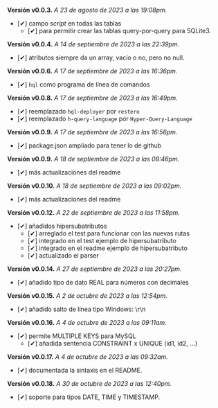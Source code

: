 **Versión v0.0.3.** *A 23 de agosto de 2023 a las 19:08pm.*

- [✔] campo *script* en todas las tablas
  - [✔] para permitir crear las tablas query-por-query para SQLite3.

**Versión v0.0.4.** *A 14 de septiembre de 2023 a las 22:39pm.*

- [✔] atributos siempre da un array, vacío o no, pero no null.

**Versión v0.0.6.** *A 17 de septiembre de 2023 a las 16:36pm.*

- [✔] `hql` como programa de línea de comandos

**Versión v0.0.8.** *A 17 de septiembre de 2023 a las 16:49pm.*

- [✔] reemplazado `hql-deployer` por `restero`
- [✔] reemplazado `h-query-language` por `Hyper-Query-Language`

**Versión v0.0.9.** *A 17 de septiembre de 2023 a las 16:56pm.*

- [✔] package.json ampliado para tener lo de github

**Versión v0.0.9.** *A 18 de septiembre de 2023 a las 08:46pm.*

- [✔] más actualizaciones del readme

**Versión v0.0.10.** *A 18 de septiembre de 2023 a las 09:02pm.*

- [✔] más actualizaciones del readme

**Versión v0.0.12.** *A 22 de septiembre de 2023 a las 11:58pm.*

- [✔] añadidos hipersubatributos
  - [✔] arreglado el test para funcionar con las nuevas rutas
  - [✔] integrado en el test ejemplo de hipersubatributo
  - [✔] integrado en el readme ejemplo de hipersubatributo
  - [✔] actualizado el parser

**Versión v0.0.14.** *A 27 de septiembre de 2023 a las 20:27pm.*
- [✔] añadido tipo de dato REAL para números con decimales

**Versión v0.0.15.** *A 2 de octubre de 2023 a las 12:54pm.*
- [✔] añadido salto de línea tipo Windows: \r\n

**Versión v0.0.16.** *A 4 de octubre de 2023 a las 09:11am.*
- [✔] permite MULTIPLE KEYS para MySQL
  - [✔] añadida sentencia CONSTRAINT x UNIQUE (id1, id2, ...)

**Versión v0.0.17.** *A 4 de octubre de 2023 a las 09:32am.*
- [✔] documentada la sintaxis en el README.

**Versión v0.0.18.** *A 30 de octubre de 2023 a las 12:40pm.*
- [✔] soporte para tipos DATE, TIME y TIMESTAMP.
